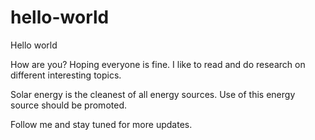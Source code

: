 # hello-world
Hello world

How are you? Hoping everyone is fine. I like to read and do research on different interesting topics.

Solar energy is the cleanest of all energy sources. Use of this energy source should be promoted.

Follow me and stay tuned for more updates.
